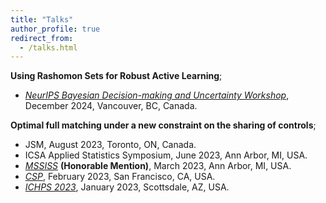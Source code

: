 ```yaml
---
title: "Talks"
author_profile: true
redirect_from:
  - /talks.html
---
```


<!-- Leave two spaces at the end -->

**Using Rashomon Sets for Robust Active Learning**;
* [*NeurIPS Bayesian Decision-making and Uncertainty Workshop*](https://openreview.net/forum?id=1d2tQi9keK), December 2024, Vancouver, BC, Canada.

**Optimal full matching under a new constraint on the sharing of controls**;
* JSM, August 2023, Toronto, ON, Canada.  
* ICSA Applied Statistics Symposium, June 2023, Ann Arbor, MI, USA.  
* [*MSSISS*](https://sites.lsa.umich.edu/mssiss/past/mssiss-2023/) **(Honorable Mention)**, March 2023, Ann Arbor, MI, USA.  
* [*CSP*](https://ww3.aievolution.com/AMSTATevents/Events/viewEv?ev=1728), February 2023, San Francisco, CA, USA.  
* [*ICHPS 2023*](https://www.google.com/url?q=https://ww3.aievolution.com/AMSTATevents/Events/viewEv?ev%3D1566&sa=D&source=docs&ust=1729637621157381&usg=AOvVaw1vByLH98xlUuji9WfPXt4j), January 2023, Scottsdale, AZ, USA.  
